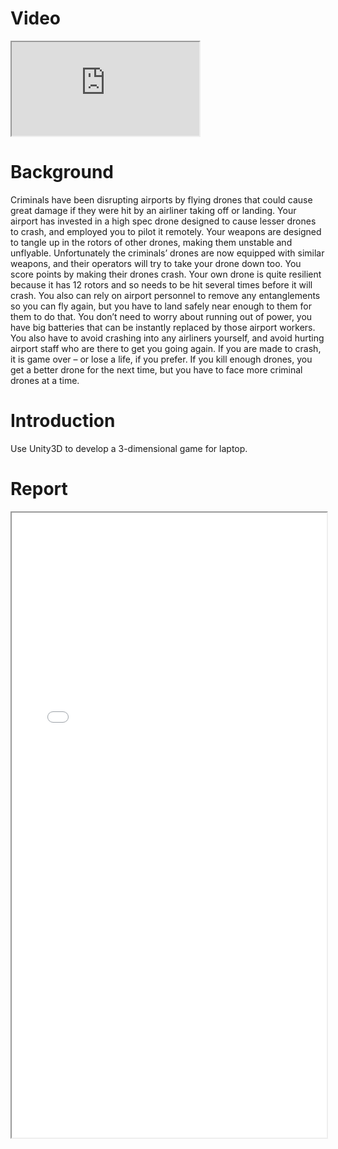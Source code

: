 Video
======
<iframe src='https://www.youtube.com/embed/_dTWPRyGPQA'></iframe>

Background
======
Criminals have been disrupting airports by flying drones that could cause great damage if they were hit by an airliner taking off or landing. Your airport has invested in a high spec drone designed to cause lesser drones to crash, and employed you to pilot it remotely. Your weapons are designed to tangle up in the rotors of other drones, making them unstable and unflyable. Unfortunately the criminals’ drones are now equipped with similar weapons, and their operators will try to take your drone down too. You score points by making their drones crash. Your own drone is quite resilient because it has 12 rotors and so needs to be hit several times before it will crash. You also can rely on airport personnel to remove any entanglements so you can fly again, but you have to land safely near enough to them for them to do that. You don’t need to worry about running out of power, you have big batteries that can be instantly replaced by those airport workers. You also have to avoid crashing into any airliners yourself, and avoid hurting airport staff who are there to get you going again. If you are made to crash, it is game over – or lose a life, if you prefer. If you kill enough drones, you get a better drone for the next time, but you have to face more criminal drones at a time.

Introduction
======
Use Unity3D to develop a 3-dimensional game for laptop.

Report
======
<iframe src="/files/DroneDestoryer.pdf" width="100%" height="1000"></iframe>